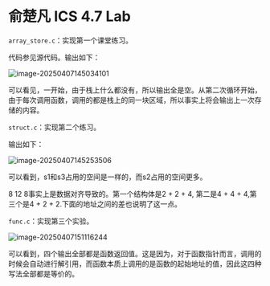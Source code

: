 # 俞楚凡 ICS 4.7 Lab

`array_store.c`：实现第一个课堂练习。

代码参见源代码。输出如下：

![image-20250407145034101](C:\Users\19777\AppData\Roaming\Typora\typora-user-images\image-20250407145034101.png)

可以看见，一开始，由于栈上什么都没有，所以输出全是空。从第二次循环开始，由于每次调用函数，调用的都是栈上的同一块区域，所以事实上将会输出上一次存储的内容。

`struct.c`：实现第二个练习。

输出如下：

![image-20250407145253506](C:\Users\19777\AppData\Roaming\Typora\typora-user-images\image-20250407145253506.png)

可以看到，s1和s3占用的空间是一样的，而s2占用的空间更多。

8 12 8事实上是数据对齐导致的。第一个结构体是2 + 2 + 4, 第二是4 + 4 + 4,第三个是4 + 2 + 2.下面的地址之间的差也说明了这一点。

`func.c`：实现第三个实验。

![image-20250407151116244](C:\Users\19777\AppData\Roaming\Typora\typora-user-images\image-20250407151116244.png)

可以看到，四个输出全部都是函数返回值。这是因为，对于函数指针而言，调用的时候会自动进行解引用，而函数本质上调用的是函数的起始地址的值，因此这四种写法全部都是等价的。